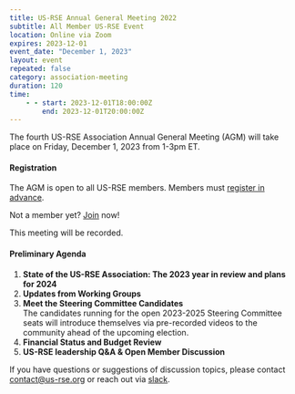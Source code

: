 ```yaml
---
title: US-RSE Annual General Meeting 2022
subtitle: All Member US-RSE Event
location: Online via Zoom
expires: 2023-12-01
event_date: "December 1, 2023"
layout: event
repeated: false
category: association-meeting
duration: 120
time:
    - - start: 2023-12-01T18:00:00Z
        end: 2023-12-01T20:00:00Z
---
```


The fourth US-RSE Association Annual General Meeting (AGM) will take place on Friday, December 1, 2023 from 1-3pm ET.

#### Registration

The AGM is open to all US-RSE members. 
Members must [register in advance](https://princeton.zoom.us/meeting/register/tJAocO6orj4pG9YA9hi1awgkDM53Ng4DP59f).

Not a member yet? [Join](https://us-rse.org/join/) now!

This meeting will be recorded. 

#### Preliminary Agenda

1. **State of the US-RSE Association: The 2023 year in review and plans for 2024**  
1. **Updates from Working Groups**  
1. **Meet the Steering Committee Candidates**  
  The candidates running for the open 2023-2025 Steering Committee seats will introduce themselves via pre-recorded videos to the community ahead of the upcoming election.
1. **Financial Status and Budget Review**  
1. **US-RSE leadership Q&A & Open Member Discussion**  


If you have questions or suggestions of discussion topics, please contact [contact@us-rse.org](mailto:contact@us-rse.org) or reach out via [slack](https://usrse.slack.com/).

